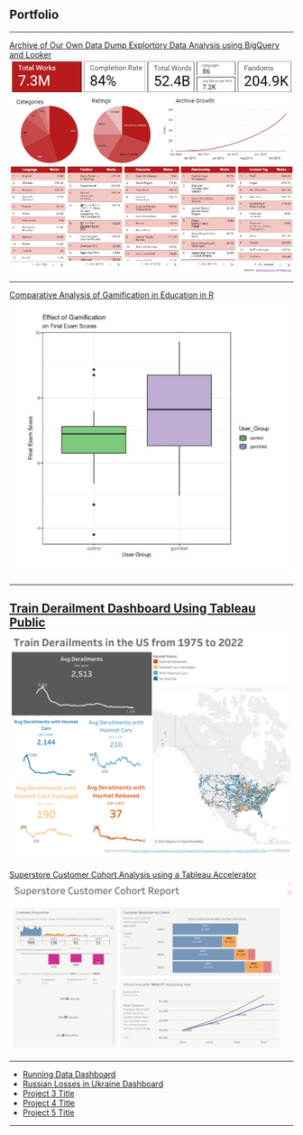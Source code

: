 ## Portfolio

---

[Archive of Our Own Data Dump Explortory Data Analysis using BigQuery and Looker](/pdf/sample_presentation.pdf)
<img src="images/AO3 dashbaord.jpg?raw=true">

---
[Comparative Analysis of Gamification in Education in R](https://www.kaggle.com/code/ashleylevy/gamification-effect-on-student-test-scores)
<img src="images/gamification.jpg?raw=true"/>


---
[Train Derailment Dashboard Using Tableau Public](/train.md)
<img src="images/train dashboard.png?raw=true"/>
---

[Superstore Customer Cohort Analysis using a Tableau Accelerator](/superstore_accelerator.md)
<img src="images/Customer Cohort Report.png?raw=true"/>

---

- [Running Data Dashboard]([http://example.com/](https://public.tableau.com/views/MyRunningData_16767026599740/Mileage2?:language=en-US&:display_count=n&:origin=viz_share_link))
- [Russian Losses in Ukraine Dashboard]([http://example.com/](https://public.tableau.com/views/OneYearofRussianLossesinUkraine/Dashboard22?:language=en-US&:display_count=n&:origin=viz_share_link))
- [Project 3 Title](http://example.com/)
- [Project 4 Title](http://example.com/)
- [Project 5 Title](http://example.com/)

---

